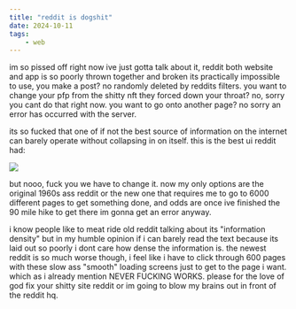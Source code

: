```yaml
---
title: "reddit is dogshit"
date: 2024-10-11
tags:
    - web
---
```


im so pissed off right now ive just gotta talk about it, reddit both website and app is so poorly thrown together and broken its practically impossible to use, you make a post? no randomly deleted by reddits filters. you want to change your pfp from the shitty nft they forced down your throat? no, sorry you cant do that right now. you want to go onto another page? no sorry an error has occurred with the server.

its so fucked that one of if not the best source of information on the internet can barely operate without collapsing in on itself. this is the best ui reddit had:

![](https://i.imgur.com/fCLle5W.png)

but nooo, fuck you we have to change it. now my only options are the original 1960s ass reddit or the new one that requires me to go to 6000 different pages to get something done, and odds are once ive finished the 90 mile hike to get there im gonna get an error anyway.

i know people like to meat ride old reddit talking about its "information density" but in my humble opinion if i can barely read the text because its laid out so poorly i dont care how dense the information is. the newest reddit is so much worse though, i feel like i have to click through 600 pages with these slow ass "smooth" loading screens just to get to the page i want. which as i already mention NEVER FUCKING WORKS. please for the love of god fix your shitty site reddit or im going to blow my brains out in front of the reddit hq.